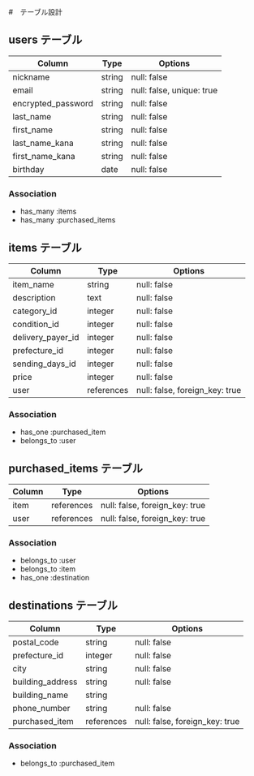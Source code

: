 #　テーブル設計

## users テーブル

| Column             | Type   | Options                   |
| ------------------ | ------ | ------------------------- |
| nickname           | string | null: false               |
| email              | string | null: false, unique: true |
| encrypted_password | string | null: false               |
| last_name          | string | null: false               |
| first_name         | string | null: false               |
| last_name_kana     | string | null: false               |
| first_name_kana    | string | null: false               |
| birthday           | date   | null: false               |

### Association

- has_many :items
- has_many :purchased_items

## items テーブル

| Column            | Type       | Options                        |
| ----------------- | ---------- | ------------------------------ |
| item_name         | string     | null: false                    |
| description       | text       | null: false                    |
| category_id       | integer    | null: false                    |
| condition_id      | integer    | null: false                    |
| delivery_payer_id | integer    | null: false                    |
| prefecture_id     | integer    | null: false                    |
| sending_days_id   | integer    | null: false                    |
| price             | integer    | null: false                    |
| user              | references | null: false, foreign_key: true |

### Association

- has_one    :purchased_item
- belongs_to :user

## purchased_items テーブル

| Column  | Type       | Options                        |
| ------- | ---------- | ------------------------------ |
| item    | references | null: false, foreign_key: true |
| user    | references | null: false, foreign_key: true |


### Association

- belongs_to :user
- belongs_to :item
- has_one    :destination

## destinations テーブル

| Column           | Type       | Options                        |
| ---------------- | ---------- | ------------------------------ |
| postal_code      | string     | null: false                    |
| prefecture_id    | integer    | null: false                    |
| city             | string     | null: false                    |
| building_address | string     | null: false                    |
| building_name    | string     |                                |
| phone_number     | string     | null: false                    |
| purchased_item   | references | null: false, foreign_key: true |


### Association

- belongs_to :purchased_item
